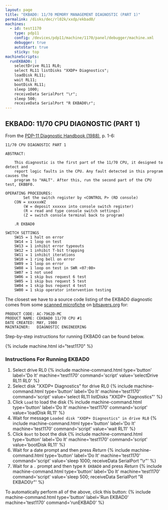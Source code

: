 ```yaml
---
layout: page
title: "EKBAD0: 11/70 MEMORY MANAGEMENT DIAGNOSTIC (PART 1)"
permalink: /disks/dec/rl02k/xxdp/ekbad0/
machines:
  - id: test1170
    type: pdp11
    config: /devices/pdp11/machine/1170/panel/debugger/machine.xml
    debugger: true
    autoStart: true
    sticky: top
machineScripts:
  runEKBAD0: |
    selectDrive RL11 RL0;
    select RL11 listDisks "XXDP+ Diagnostics";
    loadDisk RL11;
    wait RL11;
    bootDisk RL11;
    sleep 1000;
    receiveData SerialPort "\r";
    sleep 500;
    receiveData SerialPort "R EKBAD0\r";
---
```


EKBAD0: 11/70 CPU DIAGNOSTIC (PART 1)
-------------------------------------

From the
[PDP-11 Diagnostic Handbook (1988)](https://1drv.ms/b/s!ArcO_mFRe1Z9gp4d3zhflWyJp07i9g),
p. 1-6:

	11/70 CPU DIAGNOSTIC PART 1
	
	ABSTRACT:
	
	    This diagnostic is the first part of the 11/70 CPU, it designed to detect and
	    report logic faults in the CPU. Any fault detected in this program causes the
	    program to "HALT". After this, run the second part of the CPU test, EKBBF0.
	
	OPERATING PROCEDURES:
	        Set the switch register by <CONTROL P> (RD console)
	    CON = xxxxxxWZ
	        (W = deposit xxxxxx into console switch register)
	        (R = read and type console switch settings)
	        (Z = switch console terminal back to program)
	
	    .R EKBAD0
	
	SWITCH SETTINGS
	    SW15 = 1 halt on error
	    SW14 = 1 loop on test
	    SW13 = 1 inhibit error typeouts
	    SW12 = 1 inhibit T-bit trapping
	    SW11 = 1 inhibit iterations
	    SW10 = 1 ring bell on error
	    SW09 = 1 loop on error
	    SW08 = 1 loop on test in SWR <07:00>
	    SW07 = 1 not used
	    SW06 = 1 skip bus request 6 test
	    SW05 = 1 skip bus request 5 test
	    SW04 = 1 skip bus request 4 test
	    SW00 = 1 skip operator intervention testing

The closest we have to a source code listing of the EKBAD0 diagnostic comes from some
[scanned microfiche](https://1drv.ms/b/s!ArcO_mFRe1Z9gp46rtFNcs5qr4fnXw)
on [bitsavers.org](http://bitsavers.trailing-edge.com/pdf/dec/pdp11/microfiche/ftp.j-hoppe.de/bw/gh/) for:

	PRODUCT CODE: AC-7962D-MC
	PRODUCT NAME: CEKBAD0 11/70 CPU #1
	DATE CREATED: MAY, 1980
	MAINTAINER:   DIAGNOSTIC ENGINEERING

Step-by-step instructions for running EKBAD0 can be found below. 

{% include machine.html id="test1170" %}

### Instructions For Running EKBAD0

1. Select drive RL0 {% include machine-command.html type='button' label='Do It' machine='test1170' command='script' value='selectDrive RL11 RL0' %}
2. Select disk "XXDP+ Diagnostics" for drive RL0 {% include machine-command.html type='button' label='Do It' machine='test1170' command='script' value='select RL11 listDisks "XXDP+ Diagnostics"' %}
3. Click `Load` to load the disk {% include machine-command.html type='button' label='Do It' machine='test1170' command='script' value='loadDisk RL11' %}
4. Wait for message `Loaded disk "XXDP+ Diagnostics" in drive RL0` {% include machine-command.html type='button' label='Do It' machine='test1170' command='script' value='wait RL11' %}
5. Click `Boot` to boot the disk {% include machine-command.html type='button' label='Do It' machine='test1170' command='script' value='bootDisk RL11' %}
6. Wait for a date prompt and then press *Return* {% include machine-command.html type='button' label='Do It' machine='test1170' command='script' value='sleep 1000; receiveData SerialPort "\r"' %}
7. Wait for a `.` prompt and then type `R EKBAD0` and press *Return* {% include machine-command.html type='button' label='Do It' machine='test1170' command='script' value='sleep 500; receiveData SerialPort "R EKBAD0\r"' %}

To automatically perform all of the above, click this button: {% include machine-command.html type='button' label='Run EKBAD0' machine='test1170' command='runEKBAD0' %}

